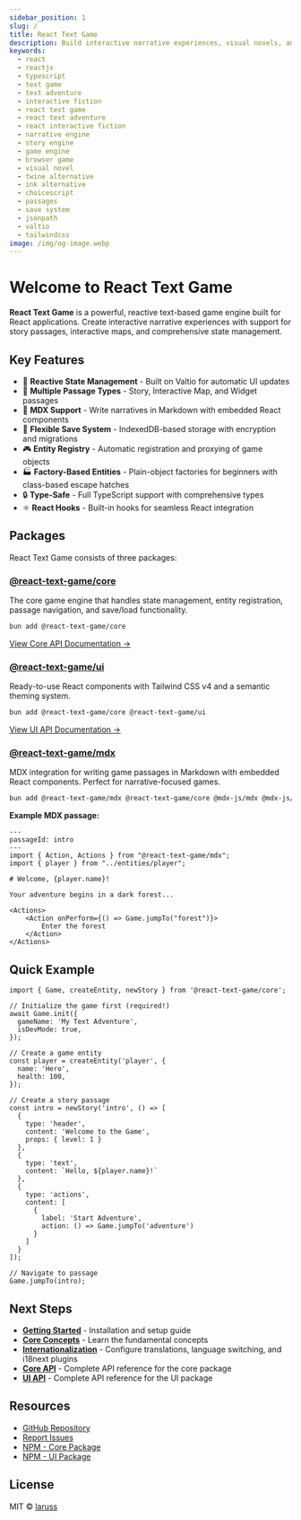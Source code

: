 ```yaml
---
sidebar_position: 1
slug: /
title: React Text Game
description: Build interactive narrative experiences, visual novels, and text adventures in React with a powerful, type-safe game engine featuring reactive state management, story passages, interactive maps, and flexible JSONPath-based save system.
keywords:
  - react
  - reactjs
  - typescript
  - text game
  - text adventure
  - interactive fiction
  - react text game
  - react text adventure
  - react interactive fiction
  - narrative engine
  - story engine
  - game engine
  - browser game
  - visual novel
  - twine alternative
  - ink alternative
  - choicescript
  - passages
  - save system
  - jsonpath
  - valtio
  - tailwindcss
image: /img/og-image.webp
---
```


# Welcome to React Text Game

**React Text Game** is a powerful, reactive text-based game engine built for React applications. Create interactive narrative experiences with support for story passages, interactive maps, and comprehensive state management.

## Key Features

- 🔄 **Reactive State Management** - Built on Valtio for automatic UI updates
- 📖 **Multiple Passage Types** - Story, Interactive Map, and Widget passages
- 📝 **MDX Support** - Write narratives in Markdown with embedded React components
- 💾 **Flexible Save System** - IndexedDB-based storage with encryption and migrations
- 🎮 **Entity Registry** - Automatic registration and proxying of game objects
- 🏭 **Factory-Based Entities** - Plain-object factories for beginners with class-based escape hatches
- 🔒 **Type-Safe** - Full TypeScript support with comprehensive types
- ⚛️ **React Hooks** - Built-in hooks for seamless React integration

## Packages

React Text Game consists of three packages:

### [@react-text-game/core](https://www.npmjs.com/package/@react-text-game/core)

The core game engine that handles state management, entity registration, passage navigation, and save/load functionality.

```bash
bun add @react-text-game/core
```

[View Core API Documentation →](/api/core/)

### [@react-text-game/ui](https://www.npmjs.com/package/@react-text-game/ui)

Ready-to-use React components with Tailwind CSS v4 and a semantic theming system.

```bash
bun add @react-text-game/core @react-text-game/ui
```

[View UI API Documentation →](/api/ui/)

### [@react-text-game/mdx](https://www.npmjs.com/package/@react-text-game/mdx)

MDX integration for writing game passages in Markdown with embedded React components. Perfect for narrative-focused games.

```bash
bun add @react-text-game/mdx @react-text-game/core @mdx-js/mdx @mdx-js/react
```

**Example MDX passage:**

```mdx
---
passageId: intro
---
import { Action, Actions } from "@react-text-game/mdx";
import { player } from "../entities/player";

# Welcome, {player.name}!

Your adventure begins in a dark forest...

<Actions>
    <Action onPerform={() => Game.jumpTo("forest")}>
        Enter the forest
    </Action>
</Actions>
```

## Quick Example

```tsx
import { Game, createEntity, newStory } from '@react-text-game/core';

// Initialize the game first (required!)
await Game.init({
  gameName: 'My Text Adventure',
  isDevMode: true,
});

// Create a game entity
const player = createEntity('player', {
  name: 'Hero',
  health: 100,
});

// Create a story passage
const intro = newStory('intro', () => [
  {
    type: 'header',
    content: 'Welcome to the Game',
    props: { level: 1 }
  },
  {
    type: 'text',
    content: `Hello, ${player.name}!`
  },
  {
    type: 'actions',
    content: [
      {
        label: 'Start Adventure',
        action: () => Game.jumpTo('adventure')
      }
    ]
  }
]);

// Navigate to passage
Game.jumpTo(intro);
```

## Next Steps

- [**Getting Started**](/getting-started) - Installation and setup guide
- [**Core Concepts**](/core-concepts) - Learn the fundamental concepts
- [**Internationalization**](/i18n) - Configure translations, language switching, and i18next plugins
- [**Core API**](/api/core/) - Complete API reference for the core package
- [**UI API**](/api/ui/) - Complete API reference for the UI package

## Resources

- [GitHub Repository](https://github.com/laruss/react-text-game)
- [Report Issues](https://github.com/laruss/react-text-game/issues)
- [NPM - Core Package](https://www.npmjs.com/package/@react-text-game/core)
- [NPM - UI Package](https://www.npmjs.com/package/@react-text-game/ui)

## License

MIT © [laruss](https://github.com/laruss)
